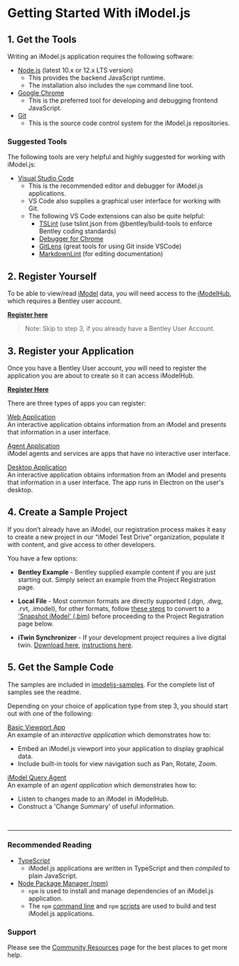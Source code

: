 # Getting Started With iModel.js

## 1. Get the Tools

Writing an iModel.js application requires the following software:

- [Node.js](https://nodejs.org) (latest 10.x or 12.x LTS version)
  - This provides the backend JavaScript runtime.
  - The installation also includes the `npm` command line tool.
- [Google Chrome](https://www.google.com/chrome/)
  - This is the preferred tool for developing and debugging frontend JavaScript.
- [Git](https://git-scm.com/downloads)
  - This is the source code control system for the iModel.js repositories.

### Suggested Tools

The following tools are very helpful and highly suggested for working with iModel.js:

- [Visual Studio Code](https://code.visualstudio.com/)
  - This is the recommended editor and debugger for iModel.js applications.
  - VS Code also supplies a graphical user interface for working with Git.
  - The following VS Code extensions can also be quite helpful:
    - [TSLint](https://marketplace.visualstudio.com/items?itemName=ms-vscode.vscode-typescript-tslint-plugin) (use tslint.json from @bentley/build-tools to enforce Bentley coding standards)
    - [Debugger for Chrome](https://marketplace.visualstudio.com/items?itemName=msjsdiag.debugger-for-chrome)
    - [GitLens](https://marketplace.visualstudio.com/items?itemName=eamodio.gitlens) (great tools for using Git inside VSCode)
    - [MarkdownLint](https://marketplace.visualstudio.com/items?itemName=DavidAnson.vscode-markdownlint) (for editing documentation)

## 2. Register Yourself

To be able to view/read [iModel](../learning/imodels) data, you will need access to the [iModelHub]($docs/learning/IModelHub/index.md), which requires a Bentley user account.

**[Register here](https://ims.bentley.com/IMS/Registration)**

> Note: Skip to step 3, if you already have a Bentley User Account.

## 3. Register your Application

Once you have a Bentley User account, you will need to register the application you are about to create so it can access iModelHub.

**[Register Here](./registration-dashboard.md)**

There are three types of apps you can register:

[Web Application](../learning/app.md/#interactive-apps)<br/>
An interactive application obtains information from an iModel and presents that information in a user interface.

[Agent Application](../learning/app.md/#agents-and-services)<br/>
iModel agents and services are apps that have no interactive user interface.

[Desktop Application](../learning/app.md/#desktop-apps)<br/>
An interactive application obtains information from an iModel and presents that information in a user interface. The app runs in Electron on the user's desktop.

## 4. Create a Sample Project

If you don’t already have an iModel, our registration process makes it easy to create a new project in our “iModel Test Drive” organization, populate it with content, and give access to other developers.​

You have a few options:

- **Bentley Example** - Bentley supplied example content if you are just starting out. Simply select an example from the Project Registration page.

- **Local File** - Most common formats are directly supported (.dgn, .dwg, .rvt, .imodel), for other formats, follow <a href="https://communities.bentley.com/products/microstation/b/microstation_blog/posts/publishing-an-imodel-in-bentley-view" target="_blank">these steps</a> to convert to a ['Snapshot iModel' (.bim)](../learning/backend/accessingimodels/#snapshot-imodels) before proceeding to the Project Registration page below.</p>

- **iTwin Synchronizer** - If your development project requires a live digital twin. <a href="https://www.bentley.com/Products/Product-Line/Digital-Twins/iTwin-Synchronizer?_ga=2.266197903.1838833050.1585677947-1402897844.1566391541" target="_blank"> Download here</a>, <a href="https://docs.bentley.com/LiveContent/web/iModel%20Bridge%20Administrator-v1/en/GUID-FD43F789-A531-4315-AD77-BFF1CCAC6F1C.html" target="_blank">instructions here</a>.

<div id="step4"></div>

<script>

  // LaunchDarkly script for turning off last li in step 4.
  $(document).ready(function () {
    var show = ldclient.variation(featureFlags.CreateBlankProject);
    if (show === undefined) {
      ldclient.on('ready', function () {
        show = ldclient.variation(featureFlags.CreateBlankProject);
        if (!show) {
            $('#step4').prev('ul').children('li').last().hide();
        }
      });
    }
    else if (!show) {
        $('#step4').prev('ul').children('li').last().hide();
    }
  });
</script>

## 5. Get the Sample Code

The samples are included in [imodeljs-samples](https://github.com/imodeljs/imodeljs-samples).  For the complete list of samples see the readme.

Depending on your choice of application type from step 3, you should start out with one of the following:

[Basic Viewport App](https://github.com/imodeljs/imodeljs-samples/tree/master/interactive-app/basic-viewport-app)<br/>
An example of an *interactive application* which demonstrates how to:

- Embed an iModel.js viewport into your application to display graphical data.
- Include built-in tools for view navigation such as Pan, Rotate, Zoom.

[iModel Query Agent](https://github.com/imodeljs/imodeljs-samples/tree/master/agent-app/query-agent)<br/>
An example of an *agent application* which demonstrates how to:

- Listen to changes made to an iModel in iModelHub.
- Construct a 'Change Summary' of useful information.

<br/>

---

### Recommended Reading

- [TypeScript](http://www.typescriptlang.org/)
  - iModel.js applications are written in TypeScript and then _compiled_ to plain JavaScript.
- [Node Package Manager (npm)](https://www.npmjs.com/)
  - `npm` is used to install and manage dependencies of an iModel.js application.
  - The `npm` [command line](https://docs.npmjs.com/cli/npm) and `npm` [scripts](https://docs.npmjs.com/misc/scripts) are used to build and test iModel.js applications.

### Support

Please see the [Community Resources](../learning/CommunityResources.md) page for the best places to get more help.
